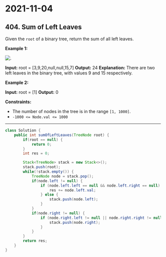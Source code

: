 # 2021-11-04

## 404. Sum of Left Leaves

Given the `root` of a binary tree, return the sum of all left leaves.

**Example 1:**

![.](https://assets.leetcode.com/uploads/2021/04/08/leftsum-tree.jpg)

**Input:** root = \[3,9,20,null,null,15,7\]
**Output:** 24
**Explanation:** There are two left leaves in the binary tree, with values 9 and 15 respectively.

**Example 2:**

**Input:** root = \[1\]
**Output:** 0

**Constraints:**

- The number of nodes in the tree is in the range `[1, 1000]`.
- `-1000 <= Node.val <= 1000`

---

```java
class Solution {
    public int sumOfLeftLeaves(TreeNode root) {
        if(root == null) {
            return 0;
        }
        int res = 0;

        Stack<TreeNode> stack = new Stack<>();
        stack.push(root);
        while(!stack.empty()) {
            TreeNode node = stack.pop();
            if(node.left != null) {
                if (node.left.left == null && node.left.right == null) {
                    res += node.left.val;
                } else {
                    stack.push(node.left);
                }
            }
            if(node.right != null) {
                if (node.right.left != null || node.right.right != null) {
                    stack.push(node.right);
                }
            }
        }
        return res;
    }
}
```
